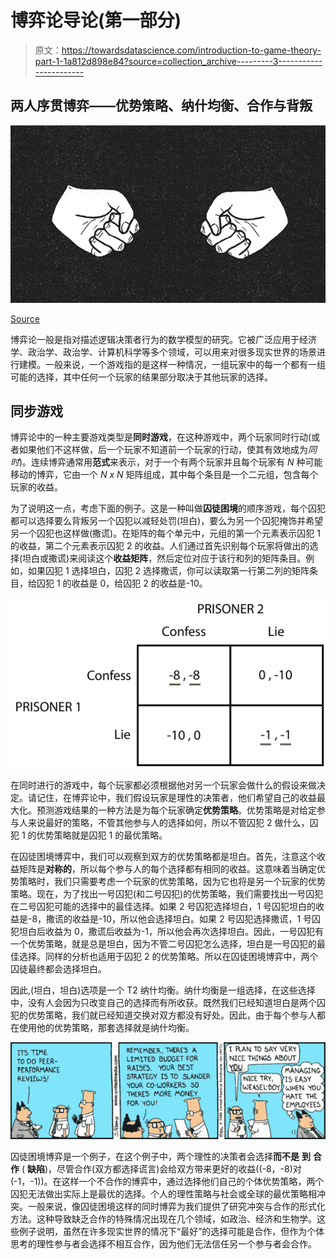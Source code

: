 # 博弈论导论(第一部分)

> 原文：<https://towardsdatascience.com/introduction-to-game-theory-part-1-1a812d898e84?source=collection_archive---------3----------------------->

## 两人序贯博弈——优势策略、纳什均衡、合作与背叛

![](img/386d4dc7e17453e9a03fcbf00caa340e.png)

[Source](http://www.lauramangone.com/onlineworld.html)

博弈论一般是指对描述逻辑决策者行为的数学模型的研究。它被广泛应用于经济学、政治学、政治学、计算机科学等多个领域，可以用来对很多现实世界的场景进行建模。一般来说，一个游戏指的是这样一种情况，一组玩家中的每一个都有一组可能的选择，其中任何一个玩家的结果部分取决于其他玩家的选择。

## 同步游戏

博弈论中的一种主要游戏类型是**同时游戏**，在这种游戏中，两个玩家同时行动(或者如果他们不这样做，后一个玩家不知道前一个玩家的行动，使其有效地成为*同时*)。连续博弈通常用**范式**来表示，对于一个有两个玩家并且每个玩家有 *N* 种可能移动的博弈，它由一个 *N x N* 矩阵组成，其中每个条目是一个二元组，包含每个玩家的收益。

为了说明这一点，考虑下面的例子。这是一种叫做**囚徒困境**的顺序游戏，每个囚犯都可以选择要么背叛另一个囚犯以减轻处罚(坦白)，要么为另一个囚犯掩饰并希望另一个囚犯也这样做(撒谎)。在矩阵的每个单元中，元组的第一个元素表示囚犯 1 的收益，第二个元素表示囚犯 2 的收益。人们通过首先识别每个玩家将做出的选择(坦白或撒谎)来阅读这个**收益矩阵**，然后定位对应于该行和列的矩阵条目。例如，如果囚犯 1 选择坦白，囚犯 2 选择撒谎，你可以读取第一行第二列的矩阵条目，给囚犯 1 的收益是 0，给囚犯 2 的收益是-10。

![](img/e028d9bb13079789b657252003d74202.png)

在同时进行的游戏中，每个玩家都必须根据他对另一个玩家会做什么的假设来做决定。请记住，在博弈论中，我们假设玩家是理性的决策者，他们希望自己的收益最大化。预测游戏结果的一种方法是为每个玩家确定**优势策略**。优势策略是对给定参与人来说最好的策略，不管其他参与人的选择如何，所以不管囚犯 2 做什么，囚犯 1 的优势策略就是囚犯 1 的最优策略。

在囚徒困境博弈中，我们可以观察到双方的优势策略都是坦白。首先，注意这个收益矩阵是**对称的**，所以每个参与人的每个选择都有相同的收益。这意味着当确定优势策略时，我们只需要考虑一个玩家的优势策略，因为它也将是另一个玩家的优势策略。现在，为了找出一号囚犯(和二号囚犯)的优势策略，我们需要找出一号囚犯在二号囚犯可能的选择中的最佳选择。如果 2 号囚犯选择坦白，1 号囚犯坦白的收益是-8，撒谎的收益是-10，所以他会选择坦白。如果 2 号囚犯选择撒谎，1 号囚犯坦白后收益为 0，撒谎后收益为-1，所以他会再次选择坦白。因此，一号囚犯有一个优势策略，就是总是坦白，因为不管二号囚犯怎么选择，坦白是一号囚犯的最佳选择。同样的分析也适用于囚犯 2 的优势策略。所以在囚徒困境博弈中，两个囚徒最终都会选择坦白。

因此,(坦白，坦白)选项是一个 T2 纳什均衡。纳什均衡是一组选择，在这些选择中，没有人会因为只改变自己的选择而有所收获。既然我们已经知道坦白是两个囚犯的优势策略，我们就已经知道交换对双方都没有好处。因此，由于每个参与人都在使用他的优势策略，那套选择就是纳什均衡。

![](img/ae2b0d46829f551ea310614b89dffe66.png)

囚徒困境博弈是一个例子，在这个例子中，两个理性的决策者会选择**而不是** **到** **合作** ( **缺陷**)，尽管合作(双方都选择谎言)会给双方带来更好的收益((-8，-8)对(-1，-1))。在这样一个不合作的博弈中，通过选择他们自己的个体优势策略，两个囚犯无法做出实际上是最优的选择。个人的理性策略与社会或全球的最优策略相冲突。一般来说，像囚徒困境这样的同时博弈为我们提供了研究冲突与合作的形式化方法。这种导致缺乏合作的特殊情况出现在几个领域，如政治、经济和生物学。这些例子说明，虽然在许多现实世界的情况下“最好”的选择可能是合作，但作为个体思考的理性参与者会选择不相互合作，因为他们无法信任另一个参与者会合作。